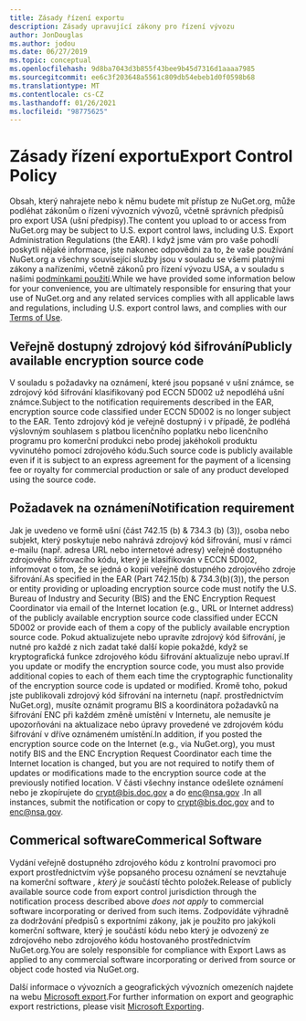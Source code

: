 ```yaml
---
title: Zásady řízení exportu
description: Zásady upravující zákony pro řízení vývozu
author: JonDouglas
ms.author: jodou
ms.date: 06/27/2019
ms.topic: conceptual
ms.openlocfilehash: 9d8ba7043d3b855f43bee9b45d7316d1aaaa7985
ms.sourcegitcommit: ee6c3f203648a5561c809db54ebeb1d0f0598b68
ms.translationtype: MT
ms.contentlocale: cs-CZ
ms.lasthandoff: 01/26/2021
ms.locfileid: "98775625"
---
```

# <a name="export-control-policy"></a><span data-ttu-id="f4f4f-103">Zásady řízení exportu</span><span class="sxs-lookup"><span data-stu-id="f4f4f-103">Export Control Policy</span></span>

<span data-ttu-id="f4f4f-104">Obsah, který nahrajete nebo k němu budete mít přístup ze NuGet.org, může podléhat zákonům o řízení vývozních vývozů, včetně správních předpisů pro export USA (ušní předpisy).</span><span class="sxs-lookup"><span data-stu-id="f4f4f-104">The content you upload to or access from NuGet.org may be subject to U.S. export control laws, including U.S. Export Administration Regulations (the EAR).</span></span>  <span data-ttu-id="f4f4f-105">I když jsme vám pro vaše pohodlí poskytli nějaké informace, jste nakonec odpovědni za to, že vaše používání NuGet.org a všechny související služby jsou v souladu se všemi platnými zákony a nařízeními, včetně zákonů pro řízení vývozu USA, a v souladu s našimi [podmínkami použití](https://www.nuget.org/policies/Terms).</span><span class="sxs-lookup"><span data-stu-id="f4f4f-105">While we have provided some information below for your convenience, you are ultimately responsible for ensuring that your use of NuGet.org and any related services complies with all applicable laws and regulations, including U.S. export control laws, and complies with our [Terms of Use](https://www.nuget.org/policies/Terms).</span></span>

## <a name="publicly-available-encryption-source-code"></a><span data-ttu-id="f4f4f-106">Veřejně dostupný zdrojový kód šifrování</span><span class="sxs-lookup"><span data-stu-id="f4f4f-106">Publicly available encryption source code</span></span>

<span data-ttu-id="f4f4f-107">V souladu s požadavky na oznámení, které jsou popsané v ušní známce, se zdrojový kód šifrování klasifikovaný pod ECCN 5D002 už nepodléhá ušní známce.</span><span class="sxs-lookup"><span data-stu-id="f4f4f-107">Subject to the notification requirements described in the EAR, encryption source code classified under ECCN 5D002 is no longer subject to the EAR.</span></span>  <span data-ttu-id="f4f4f-108">Tento zdrojový kód je veřejně dostupný i v případě, že podléhá výslovným souhlasem s platbou licenčního poplatku nebo licenčního programu pro komerční produkci nebo prodej jakéhokoli produktu vyvinutého pomocí zdrojového kódu.</span><span class="sxs-lookup"><span data-stu-id="f4f4f-108">Such source code is publicly available even if it is subject to an express agreement for the payment of a licensing fee or royalty for commercial production or sale of any product developed using the source code.</span></span>

## <a name="notification-requirement"></a><span data-ttu-id="f4f4f-109">Požadavek na oznámení</span><span class="sxs-lookup"><span data-stu-id="f4f4f-109">Notification requirement</span></span>

<span data-ttu-id="f4f4f-110">Jak je uvedeno ve formě ušní (část 742.15 (b) & 734.3 (b) (3)), osoba nebo subjekt, který poskytuje nebo nahrává zdrojový kód šifrování, musí v rámci e-mailu (např. adresa URL nebo internetové adresy) veřejně dostupného zdrojového šifrovacího kódu, který je klasifikován v ECCN 5D002, informovat o tom, že se jedná o kopii veřejně dostupného zdrojového zdroje šifrování.</span><span class="sxs-lookup"><span data-stu-id="f4f4f-110">As specified in the EAR (Part 742.15(b) & 734.3(b)(3)), the person or entity providing or uploading encryption source code must notify the U.S. Bureau of Industry and Security (BIS) and the ENC Encryption Request Coordinator via email of the Internet location (e.g., URL or Internet address) of the publicly available encryption source code classified under ECCN 5D002 or provide each of them a copy of the publicly available encryption source code.</span></span> <span data-ttu-id="f4f4f-111">Pokud aktualizujete nebo upravíte zdrojový kód šifrování, je nutné pro každé z nich zadat také další kopie pokaždé, když se kryptografická funkce zdrojového kódu šifrování aktualizuje nebo upraví.</span><span class="sxs-lookup"><span data-stu-id="f4f4f-111">If you update or modify the encryption source code, you must also provide additional copies to each of them each time the cryptographic functionality of the encryption source code is updated or modified.</span></span> <span data-ttu-id="f4f4f-112">Kromě toho, pokud jste publikovali zdrojový kód šifrování na internetu (např. prostřednictvím NuGet.org), musíte oznámit programu BIS a koordinátora požadavků na šifrování ENC při každém změně umístění v Internetu, ale nemusíte je upozorňováni na aktualizace nebo úpravy provedené ve zdrojovém kódu šifrování v dříve oznámeném umístění.</span><span class="sxs-lookup"><span data-stu-id="f4f4f-112">In addition, if you posted the encryption source code on the Internet (e.g., via NuGet.org), you must notify BIS and the ENC Encryption Request Coordinator each time the Internet location is changed, but you are not required to notify them of updates or modifications made to the encryption source code at the previously notified location.</span></span> <span data-ttu-id="f4f4f-113">V části všechny instance odešlete oznámení nebo je zkopírujete do crypt@bis.doc.gov a do enc@nsa.gov .</span><span class="sxs-lookup"><span data-stu-id="f4f4f-113">In all instances, submit the notification or copy to crypt@bis.doc.gov and to enc@nsa.gov.</span></span>

## <a name="commerical-software"></a><span data-ttu-id="f4f4f-114">Commerical software</span><span class="sxs-lookup"><span data-stu-id="f4f4f-114">Commerical Software</span></span>

<span data-ttu-id="f4f4f-115">Vydání veřejně dostupného zdrojového kódu z kontrolní pravomoci pro export prostřednictvím výše popsaného procesu oznámení se nevztahuje na komerční software *, který je* součástí těchto položek.</span><span class="sxs-lookup"><span data-stu-id="f4f4f-115">Release of publicly available source code from export control jurisdiction through the notification process described above *does not apply* to commercial software incorporating or derived from such items.</span></span>  <span data-ttu-id="f4f4f-116">Zodpovídáte výhradně za dodržování předpisů s exportními zákony, jak je použito pro jakýkoli komerční software, který je součástí kódu nebo který je odvozený ze zdrojového nebo zdrojového kódu hostovaného prostřednictvím NuGet.org.</span><span class="sxs-lookup"><span data-stu-id="f4f4f-116">You are solely responsible for compliance with Export Laws as applied to any commercial software incorporating or derived from source or object code hosted via NuGet.org.</span></span>

<span data-ttu-id="f4f4f-117">Další informace o vývozních a geografických vývozních omezeních najdete na webu [Microsoft export](https://www.microsoft.com/exporting).</span><span class="sxs-lookup"><span data-stu-id="f4f4f-117">For further information on export and geographic export restrictions, please visit [Microsoft Exporting](https://www.microsoft.com/exporting).</span></span>
